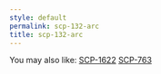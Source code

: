 ```yaml
---
style: default
permalink: scp-132-arc
title: scp-132-arc
---
```

You may also like:
[SCP-1622](http://scp-wiki.net/scp-1622)
[SCP-763](http://scp-wiki.net/scp-763)